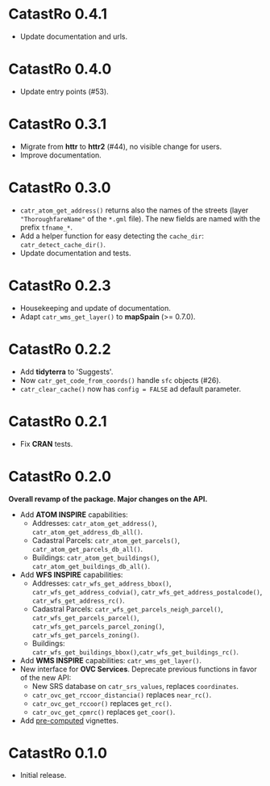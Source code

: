 # CatastRo 0.4.1

-   Update documentation and urls.

# CatastRo 0.4.0

-   Update entry points (#53).

# CatastRo 0.3.1

-   Migrate from **httr** to **httr2** (#44), no visible change for users.
-   Improve documentation.

# CatastRo 0.3.0

-   `catr_atom_get_address()` returns also the names of the streets (layer
    `"ThoroughfareName"` of the `*.gml` file). The new fields are named with the
    prefix `tfname_*`.
-   Add a helper function for easy detecting the `cache_dir`:
    `catr_detect_cache_dir()`.
-   Update documentation and tests.

# CatastRo 0.2.3

-   Housekeeping and update of documentation.
-   Adapt `catr_wms_get_layer()` to **mapSpain** (\>= 0.7.0).

# CatastRo 0.2.2

-   Add **tidyterra** to 'Suggests'.
-   Now `catr_get_code_from_coords()` handle `sfc` objects (#26).
-   `catr_clear_cache()` now has `config = FALSE` ad default parameter.

# CatastRo 0.2.1

-   Fix **CRAN** tests.

# CatastRo 0.2.0

**Overall revamp of the package. Major changes on the API.**

-   Add **ATOM INSPIRE** capabilities:
    -   Addresses: `catr_atom_get_address()`, `catr_atom_get_address_db_all()`.
    -   Cadastral Parcels: `catr_atom_get_parcels()`,
        `catr_atom_get_parcels_db_all()`.
    -   Buildings: `catr_atom_get_buildings()`,
        `catr_atom_get_buildings_db_all()`.
-   Add **WFS INSPIRE** capabilities:
    -   Addresses: `catr_wfs_get_address_bbox()`,
        `catr_wfs_get_address_codvia()`, `catr_wfs_get_address_postalcode()`,
        `catr_wfs_get_address_rc()`.
    -   Cadastral Parcels: `catr_wfs_get_parcels_neigh_parcel()`,
        `catr_wfs_get_parcels_parcel()`, `catr_wfs_get_parcels_parcel_zoning()`,
        `catr_wfs_get_parcels_zoning()`.
    -   Buildings:
        `catr_wfs_get_buildings_bbox()`,`catr_wfs_get_buildings_rc()`.
-   Add **WMS INSPIRE** capabilities: `catr_wms_get_layer()`.
-   New interface for **OVC Services**. Deprecate previous functions in favor of
    the new API:
    -   New SRS database on `catr_srs_values`, replaces `coordinates`.
    -   `catr_ovc_get_rccoor_distancia()` replaces `near_rc()`.
    -   `catr_ovc_get_rccoor()` replaces `get_rc()`.
    -   `catr_ovc_get_cpmrc()` replaces `get_coor()`.
-   Add
    [pre-computed](https://ropensci.org/blog/2019/12/08/precompute-vignettes/)
    vignettes.

# CatastRo 0.1.0

-   Initial release.
